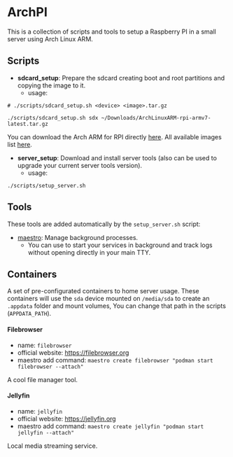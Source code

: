# ArchPI

This is a collection of scripts and tools to setup a Raspberry PI in a small server using Arch Linux ARM.

## Scripts

- **sdcard_setup**: Prepare the sdcard creating boot and root partitions and copying the image to it.
  - usage:

```shell
# ./scripts/sdcard_setup.sh <device> <image>.tar.gz

./scripts/sdcard_setup.sh sdx ~/Downloads/ArchLinuxARM-rpi-armv7-latest.tar.gz
```

You can download the Arch ARM for RPI directly [here](http://os.archlinuxarm.org/os/ArchLinuxARM-rpi-armv7-latest.tar.gz).
All available images list [here](https://archlinuxarm.org/about/downloads).

- **server_setup**: Download and install server tools (also can be used to upgrade your current server tools version).
  - usage:

```shell
./scripts/setup_server.sh
```

## Tools

These tools are added automatically by the `setup_server.sh` script:

- [maestro](https://github.com/Raisess/maestro): Manage background processes.
  - You can use to start your services in background and track logs without opening directly in your main TTY.

## Containers

A set of pre-configurated containers to home server usage.
These containers will use the `sda` device mounted on `/media/sda` to create an `.appdata` folder and mount volumes,
You can change that path in the scripts (`APPDATA_PATH`).

#### Filebrowser

- name: `filebrowser`
- official website: https://filebrowser.org
- maestro add command: `maestro create filebrowser "podman start filebrowser --attach"`

A cool file manager tool.

#### Jellyfin

- name: `jellyfin`
- official website: https://jellyfin.org
- maestro add command: `maestro create jellyfin "podman start jellyfin --attach"`

Local media streaming service.
